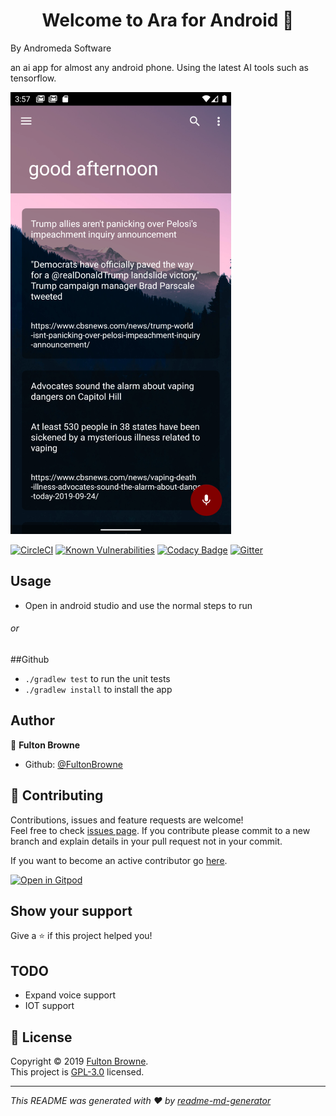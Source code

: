<h1 align="center">Welcome to Ara for Android 👋</h1>
By Andromeda Software


 an ai app for almost any android phone. Using the latest AI tools such as tensorflow.
 
![alt text](docs/scrs1.png)


[![CircleCI](https://circleci.com/gh/FultonBrowne/Ara-android/tree/master.svg?style=svg)](https://circleci.com/gh/FultonBrowne/Ara-android/tree/master)
[![Known Vulnerabilities](https://snyk.io/test/github/FultonBrowne/Ara-android/badge.svg)](https://snyk.io/test/github/FultonBrowne/Ara-android})
[![Codacy Badge](https://api.codacy.com/project/badge/Grade/7f28f04b88a74e67a2e301f16e9a2db0)](https://www.codacy.com/app/FultonBrowne/Ara-android?utm_source=github.com&amp;utm_medium=referral&amp;utm_content=FultonBrowne/Ara-android&amp;utm_campaign=Badge_Grade)
[![Gitter](https://badges.gitter.im/Arabyandromeda/community.svg)](https://gitter.im/Arabyandromeda/community?utm_source=badge&utm_medium=badge&utm_campaign=pr-badge)

## Usage
- Open in android studio and use the normal steps to run
###### or

##Github

- `./gradlew test` to run the unit tests
- `./gradlew install` to install the app

## Author

👤 **Fulton Browne**

* Github: [@FultonBrowne](https://github.com/FultonBrowne)

## 🤝 Contributing

Contributions, issues and feature requests are welcome!<br />Feel free to check [issues page](https://github.com/andromeda-software/Ara-android/issues).
If you contribute please commit to a new branch and explain details in your pull request not in your commit. 


If you want to become an active contributor go [here](https://findcollabs.com/project/RRBNiqp3CQVNFGTsHWQn).


[![Open in Gitpod](https://gitpod.io/button/open-in-gitpod.svg)](https://gitpod.io/#https://github.com/fultonbrowne/ara-android)


## Show your support

Give a ⭐️ if this project helped you!

## TODO
* Expand voice support
* IOT support


## 📝 License

Copyright © 2019 [Fulton Browne](https://github.com/fultonbrowne).<br />
This project is [ GPL-3.0](https://www.gnu.org/licenses/gpl-3.0.en.html) licensed.

***
_This README was generated with ❤️ by [readme-md-generator](https://github.com/kefranabg/readme-md-generator)_
